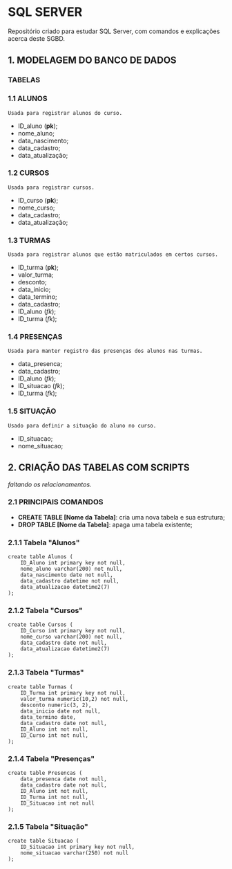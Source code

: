 # SQL SERVER
Repositório criado para estudar SQL Server, com comandos e explicações acerca deste SGBD.
## 1. MODELAGEM DO BANCO DE DADOS
### TABELAS
### 1.1 ALUNOS
    Usada para registrar alunos do curso.
- ID_aluno (**pk**);
- nome_aluno;
- data_nascimento;
- data_cadastro;
- data_atualização;

### 1.2 CURSOS
    Usada para registrar cursos.
- ID_curso (**pk**);
- nome_curso;
- data_cadastro;
- data_atualização;

### 1.3 TURMAS
    Usada para registrar alunos que estão matriculados em certos cursos.
- ID_turma (**pk**);
- valor_turma;
- desconto;
- data_inicio;
- data_termino;
- data_cadastro;
- ID_aluno (*fk*);
- ID_turma (*fk*);

### 1.4 PRESENÇAS
    Usada para manter registro das presenças dos alunos nas turmas.
- data_presenca;
- data_cadastro;
- ID_aluno (*fk*);
- ID_situacao (*fk*);
- ID_turma (*fk*);

### 1.5 SITUAÇÃO
    Usado para definir a situação do aluno no curso.
- ID_situacao;
- nome_situacao;
## 2. CRIAÇÃO DAS TABELAS COM SCRIPTS
*faltando os relacionamentos.*

### 2.1 PRINCIPAIS COMANDOS
- **CREATE TABLE [Nome da Tabela]**: cria uma nova tabela e sua estrutura;
- **DROP TABLE [Nome da Tabela]**: apaga uma tabela existente;

### 2.1.1 Tabela "Alunos"
    create table Alunos (
        ID_Aluno int primary key not null,
        nome_aluno varchar(200) not null,
        data_nascimento date not null,
        data_cadastro datetime not null,
        data_atualizacao datetime2(7)
    );

### 2.1.2 Tabela "Cursos"
    create table Cursos (
        ID_Curso int primary key not null,
        nome_curso varchar(200) not null,
        data_cadastro date not null,
        data_atualizacao datetime2(7)
    );

### 2.1.3 Tabela "Turmas"
    create table Turmas (
        ID_Turma int primary key not null,
        valor_turma numeric(10,2) not null,
        desconto numeric(3, 2),
        data_inicio date not null,
        data_termino date,
        data_cadastro date not null,
        ID_Aluno int not null,
        ID_Curso int not null,
    );

### 2.1.4 Tabela "Presenças"
    create table Presencas (
	    data_presenca date not null,
	    data_cadastro date not null,
	    ID_Aluno int not null,
	    ID_Turma int not null,
	    ID_Situacao int not null
    );

### 2.1.5 Tabela "Situação"
    create table Situacao (
	    ID_Situacao int primary key not null,
	    nome_situacao varchar(250) not null
    );